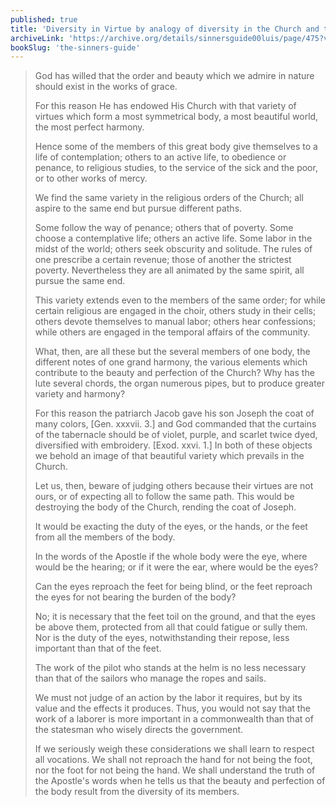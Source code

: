 ```yaml
---
published: true
title: 'Diversity in Virtue by analogy of diversity in the Church and the Human Body'
archiveLink: 'https://archive.org/details/sinnersguide00luis/page/475?view=theater'
bookSlug: 'the-sinners-guide'
---
```


> God has willed that the order and beauty which we admire in nature should exist in the works of grace.
>
> For this reason He has endowed His Church with that variety of virtues which form a most symmetrical body, a most beautiful world, the most perfect harmony.
>
> Hence some of the members of this great body give themselves to a life of contemplation; others to an active life, to obedience or penance, to religious studies, to the service of the sick and the poor, or to other works of mercy.
>
> We find the same variety in the religious orders of the Church; all aspire to the same end but pursue different paths.
>
> Some follow the way of penance; others that of poverty. Some choose a contemplative life; others an active life. Some labor in the midst of the world; others seek obscurity and solitude. The rules of one prescribe a certain revenue; those of another the strictest poverty. Nevertheless they are all animated by the same spirit, all pursue the same end.
>
> This variety extends even to the members of the same order; for while certain religious are engaged in the choir, others study in their cells; others devote themselves to manual labor; others hear confessions; while others are engaged in the temporal affairs of the community.
>
> What, then, are all these but the several members of one body, the different notes of one grand harmony, the various elements which contribute to the beauty and perfection of the Church? Why has the lute several chords, the organ numerous pipes, but to produce greater variety and harmony?
>
> For this reason the patriarch Jacob gave his son Joseph the coat of many colors, [Gen. xxxvii. 3.] and God commanded that the curtains of the tabernacle should be of violet, purple, and scarlet twice dyed, diversified with embroidery. [Exod. xxvi. 1.] In both of these objects we behold an image of that beautiful variety which prevails in the Church.
>
> Let us, then, beware of judging others because their virtues are not ours, or of expecting all to follow the same path. This would be destroying the body of the Church, rending the coat of Joseph.
>
> It would be exacting the duty of the eyes, or the hands, or the feet from all the members of the body.
>
> In the words of the Apostle if the whole body were the eye, where would be the hearing; or if it were the ear, where would be the eyes?
>
> Can the eyes reproach the feet for being blind, or the feet reproach the eyes for not bearing the burden of the body?
>
> No; it is necessary that the feet toil on the ground, and that the eyes be above them, protected from all that could fatigue or sully them. Nor is the duty of the eyes, notwithstanding their repose, less important than that of the feet.
>
> The work of the pilot who stands at the helm is no less necessary than that of the sailors who manage the ropes and sails.
>
> We must not judge of an action by the labor it requires, but by its value and the effects it produces. Thus, you would not say that the work of a laborer is more important in a commonwealth than that of the statesman who wisely directs the government.
>
> If we seriously weigh these considerations we shall learn to respect all vocations. We shall not reproach the hand for not being the foot, nor the foot for not being the hand. We shall understand the truth of the Apostle's words when he tells us that the beauty and perfection of the body result from the diversity of its members.
